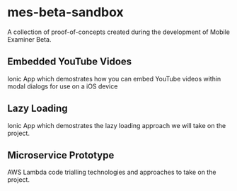 # mes-beta-sandbox

A collection of proof-of-concepts created during the development of Mobile Examiner Beta.

## Embedded YouTube Vidoes

Ionic App which demostrates how you can embed YouTube videos within modal dialogs for use on a iOS device

## Lazy Loading

Ionic App which demostrates the lazy loading approach we will take on the project.

## Microservice Prototype

AWS Lambda code trialling technologies and approaches to take on the project.
